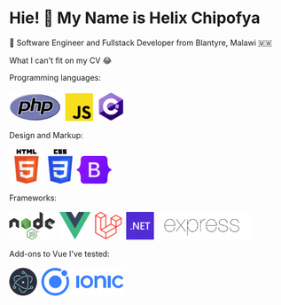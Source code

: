 # Hie! 👋 My Name is Helix Chipofya

:large_blue_circle: Software Engineer and Fullstack Developer from Blantyre, Malawi 🇲🇼<br>

What I can't fit on my CV :joy:

 Programming languages:<br><br>
    <img src="images/PHP-logo.svg" height="50">&nbsp;
    <img src="images/js.png" height="50">&nbsp;
     <img src="images/C.png" height="53">&nbsp;
  

 Design and Markup:<br><br>
 <img src="images/HTML.svg" height="62">&nbsp;
 <img src="images/CSS.svg" height="62">&nbsp;
 <img src="images/Bootstrap.svg" height="50">&nbsp;

 
 Frameworks:
 <br>
 <br>
 <img src="images/Nodejs.svg" height="50">&nbsp;
 <img src="images/vue.png" height="50">&nbsp;
 <img src="images/Laravel.svg" height="50">&nbsp;
 <img src="images/NET.svg" height="50">&nbsp;
  <img src="images/Expressjs.png" height="50">&nbsp;


 
 
 Add-ons to Vue I've tested:
 <br>
 <br>
   <img src="images/Electron.svg" height="50">&nbsp;
     <img src="images/Ionic.svg" height="50">&nbsp;

  
 
 
 

